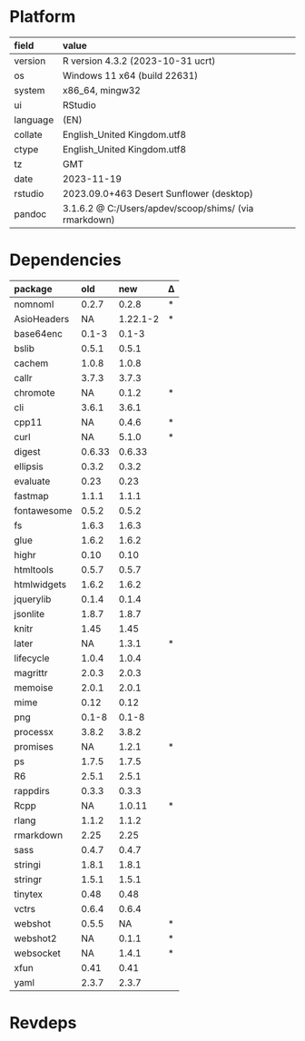# Platform

|field    |value                                                 |
|:--------|:-----------------------------------------------------|
|version  |R version 4.3.2 (2023-10-31 ucrt)                     |
|os       |Windows 11 x64 (build 22631)                          |
|system   |x86_64, mingw32                                       |
|ui       |RStudio                                               |
|language |(EN)                                                  |
|collate  |English_United Kingdom.utf8                           |
|ctype    |English_United Kingdom.utf8                           |
|tz       |GMT                                                   |
|date     |2023-11-19                                            |
|rstudio  |2023.09.0+463 Desert Sunflower (desktop)              |
|pandoc   |3.1.6.2 @ C:/Users/apdev/scoop/shims/ (via rmarkdown) |

# Dependencies

|package     |old    |new      |Δ  |
|:-----------|:------|:--------|:--|
|nomnoml     |0.2.7  |0.2.8    |*  |
|AsioHeaders |NA     |1.22.1-2 |*  |
|base64enc   |0.1-3  |0.1-3    |   |
|bslib       |0.5.1  |0.5.1    |   |
|cachem      |1.0.8  |1.0.8    |   |
|callr       |3.7.3  |3.7.3    |   |
|chromote    |NA     |0.1.2    |*  |
|cli         |3.6.1  |3.6.1    |   |
|cpp11       |NA     |0.4.6    |*  |
|curl        |NA     |5.1.0    |*  |
|digest      |0.6.33 |0.6.33   |   |
|ellipsis    |0.3.2  |0.3.2    |   |
|evaluate    |0.23   |0.23     |   |
|fastmap     |1.1.1  |1.1.1    |   |
|fontawesome |0.5.2  |0.5.2    |   |
|fs          |1.6.3  |1.6.3    |   |
|glue        |1.6.2  |1.6.2    |   |
|highr       |0.10   |0.10     |   |
|htmltools   |0.5.7  |0.5.7    |   |
|htmlwidgets |1.6.2  |1.6.2    |   |
|jquerylib   |0.1.4  |0.1.4    |   |
|jsonlite    |1.8.7  |1.8.7    |   |
|knitr       |1.45   |1.45     |   |
|later       |NA     |1.3.1    |*  |
|lifecycle   |1.0.4  |1.0.4    |   |
|magrittr    |2.0.3  |2.0.3    |   |
|memoise     |2.0.1  |2.0.1    |   |
|mime        |0.12   |0.12     |   |
|png         |0.1-8  |0.1-8    |   |
|processx    |3.8.2  |3.8.2    |   |
|promises    |NA     |1.2.1    |*  |
|ps          |1.7.5  |1.7.5    |   |
|R6          |2.5.1  |2.5.1    |   |
|rappdirs    |0.3.3  |0.3.3    |   |
|Rcpp        |NA     |1.0.11   |*  |
|rlang       |1.1.2  |1.1.2    |   |
|rmarkdown   |2.25   |2.25     |   |
|sass        |0.4.7  |0.4.7    |   |
|stringi     |1.8.1  |1.8.1    |   |
|stringr     |1.5.1  |1.5.1    |   |
|tinytex     |0.48   |0.48     |   |
|vctrs       |0.6.4  |0.6.4    |   |
|webshot     |0.5.5  |NA       |*  |
|webshot2    |NA     |0.1.1    |*  |
|websocket   |NA     |1.4.1    |*  |
|xfun        |0.41   |0.41     |   |
|yaml        |2.3.7  |2.3.7    |   |

# Revdeps

